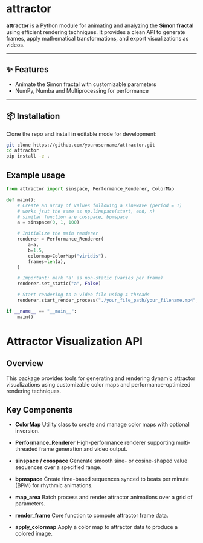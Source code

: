 # attractor

**attractor** is a Python module for animating and analyzing the **Simon fractal** using efficient rendering techniques. It provides a clean API to generate frames, apply mathematical transformations, and export visualizations as videos.

---

## ✨ Features
- Animate the Simon fractal with customizable parameters
- NumPy, Numba and Multiprocessing for performance

---

## 📦 Installation
Clone the repo and install in editable mode for development:

```bash
git clone https://github.com/yourusername/attractor.git
cd attractor
pip install -e .
```

## Example usage
```python
from attractor import sinspace, Performance_Renderer, ColorMap

def main():
    # Create an array of values following a sinewave (period = 1)
    # works jsut the same as np.linspace(start, end, n)
    # similar function are cosspace, bpmspace
    a = sinspace(0, 1, 100)

    # Initialize the main renderer
    renderer = Performance_Renderer(
        a=a,
        b=1.5,
        colormap=ColorMap("viridis"),
        frames=len(a),
    )

    # Important: mark 'a' as non-static (varies per frame)
    renderer.set_static("a", False)

    # Start rendering to a video file using 4 threads
    renderer.start_render_process("./your_file_path/your_filename.mp4", threads=4, chunksize=4)

if __name__ == "__main__":
    main()
```

# Attractor Visualization API

## Overview

This package provides tools for generating and rendering dynamic attractor visualizations using customizable color maps and performance-optimized rendering techniques.

## Key Components

- **ColorMap**
  Utility class to create and manage color maps with optional inversion.

- **Performance_Renderer**
  High-performance renderer supporting multi-threaded frame generation and video output.

- **sinspace / cosspace**
  Generate smooth sine- or cosine-shaped value sequences over a specified range.

- **bpmspace**
  Create time-based sequences synced to beats per minute (BPM) for rhythmic animations.

- **map_area**
  Batch process and render attractor animations over a grid of parameters.

- **render_frame**
  Core function to compute attractor frame data.

- **apply_colormap**
  Apply a color map to attractor data to produce a colored image.

